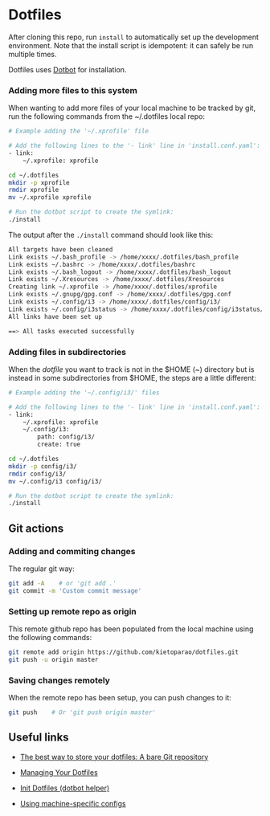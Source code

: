 # Dotfiles

After cloning this repo, run `install` to automatically set up the development environment. Note that the install script is idempotent: it can safely be run multiple times.

Dotfiles uses [Dotbot](https://github.com/anishathalye/dotbot) for installation.


### Adding more files to this system

When wanting to add more files of your local machine to be tracked by git, run the following commands from the ~/.dotfiles local repo:

```bash
# Example adding the '~/.xprofile' file

# Add the following lines to the '- link' line in 'install.conf.yaml':
- link:
    ~/.xprofile: xprofile
```

```bash
cd ~/.dotfiles
mkdir -p xprofile
rmdir xprofile
mv ~/.xprofile xprofile

# Run the dotbot script to create the symlink:
./install
```

The output after the `./install` command should look like this:
```bash
All targets have been cleaned
Link exists ~/.bash_profile -> /home/xxxx/.dotfiles/bash_profile
Link exists ~/.bashrc -> /home/xxxx/.dotfiles/bashrc
Link exists ~/.bash_logout -> /home/xxxx/.dotfiles/bash_logout
Link exists ~/.Xresources -> /home/xxxx/.dotfiles/Xresources
Creating link ~/.xprofile -> /home/xxxx/.dotfiles/xprofile
Link exists ~/.gnupg/gpg.conf -> /home/xxxx/.dotfiles/gpg.conf
Link exists ~/.config/i3 -> /home/xxxx/.dotfiles/config/i3/
Link exists ~/.config/i3status -> /home/xxxx/.dotfiles/config/i3status/
All links have been set up

==> All tasks executed successfully
```

### Adding files in subdirectories

When the *dotfile* you want to track is not in the $HOME (~) directory but is instead in some subdirectories from $HOME, the steps are a little different:

```bash
# Example adding the '~/.config/i3/' files

# Add the following lines to the '- link' line in 'install.conf.yaml':
- link:
    ~/.xprofile: xprofile
    ~/.config/i3:
        path: config/i3/
        create: true
```

```bash
cd ~/.dotfiles
mkdir -p config/i3/
rmdir config/i3/
mv ~/.config/i3 config/i3/

# Run the dotbot script to create the symlink:
./install
```

## Git actions

### Adding and commiting changes

The regular git way:
```bash
git add -A    # or 'git add .'
git commit -m 'Custom commit message'
```

### Setting up remote repo as origin

This remote github repo has been populated from the local machine using the following commands:
```bash
git remote add origin https://github.com/kietoparao/dotfiles.git
git push -u origin master
```

### Saving changes remotely

When the remote repo has been setup, you can push changes to it:
```bash
git push    # Or 'git push origin master'
```

## Useful links

* [The best way to store your dotfiles: A bare Git repository](https://developer.atlassian.com/blog/2016/02/best-way-to-store-dotfiles-git-bare-repo/)

* [Managing Your Dotfiles](https://www.anishathalye.com/2014/08/03/managing-your-dotfiles/)

* [Init Dotfiles (dotbot helper)](https://github.com/Vaelatern/init-dotfiles)

* [Using machine-specific configs](https://github.com/anishathalye/dotbot/pull/11#issuecomment-73082152)

